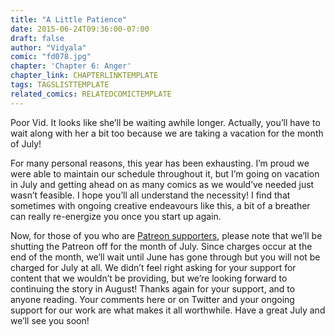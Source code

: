 ```yaml
---
title: "A Little Patience"
date: 2015-06-24T09:36:00-07:00
draft: false
author: "Vidyala"
comic: "fd078.jpg"
chapter: 'Chapter 6: Anger'
chapter_link: CHAPTERLINKTEMPLATE
tags: TAGSLISTTEMPLATE
related_comics: RELATEDCOMICTEMPLATE
---
```


Poor Vid. It looks like she’ll be waiting awhile longer. Actually, you’ll have to wait along with her a bit too because we are taking a vacation for the month of July!


For many personal reasons, this year has been exhausting. I’m proud we were able to maintain our schedule throughout it, but I’m going on vacation in July and getting ahead on as many comics as we would’ve needed just wasn’t feasible. I hope you’ll all understand the necessity! I find that sometimes with ongoing creative endeavours like this, a bit of a breather can really re-energize you once you start up again.


Now, for those of you who are [Patreon supporters](https://www.patreon.com/fromdraenor), please note that we’ll be shutting the Patreon off for the month of July. Since charges occur at the end of the month, we’ll wait until June has gone through but you will not be charged for July at all. We didn’t feel right asking for your support for content that we wouldn’t be providing, but we’re looking forward to continuing the story in August! Thanks again for your support, and to anyone reading. Your comments here or on Twitter and your ongoing support for our work are what makes it all worthwhile. Have a great July and we’ll see you soon!

